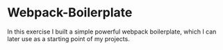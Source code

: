 # Webpack-Boilerplate
In this exercise I built a simple powerful webpack boilerplate, which I can later use as a starting point of my projects.
